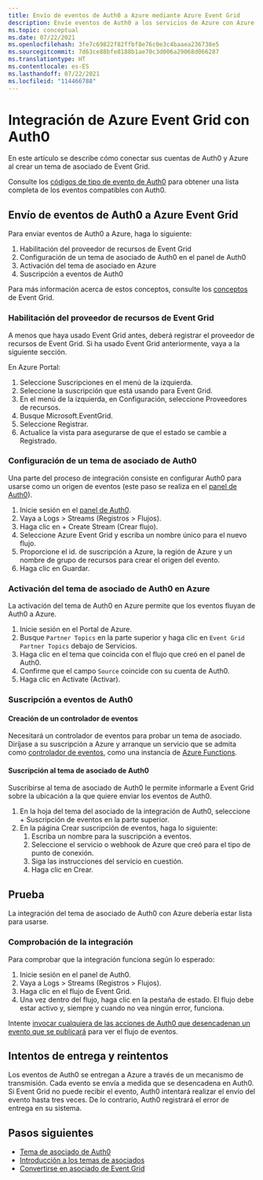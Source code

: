 ```yaml
---
title: Envío de eventos de Auth0 a Azure mediante Azure Event Grid
description: Envíe eventos de Auth0 a los servicios de Azure con Azure Event Grid.
ms.topic: conceptual
ms.date: 07/22/2021
ms.openlocfilehash: 3fe7c69822f82ffbf8e76c0e3c4baaea236738e5
ms.sourcegitcommit: 7d63ce88bfe8188b1ae70c3d006a29068d066287
ms.translationtype: HT
ms.contentlocale: es-ES
ms.lasthandoff: 07/22/2021
ms.locfileid: "114466788"
---
```

# <a name="integrate-azure-event-grid-with-auth0"></a>Integración de Azure Event Grid con Auth0

En este artículo se describe cómo conectar sus cuentas de Auth0 y Azure al crear un tema de asociado de Event Grid.

Consulte los [códigos de tipo de evento de Auth0](https://auth0.com/docs/logs/references/log-event-type-codes) para obtener una lista completa de los eventos compatibles con Auth0.

## <a name="send-events-from-auth0-to-azure-event-grid"></a>Envío de eventos de Auth0 a Azure Event Grid
Para enviar eventos de Auth0 a Azure, haga lo siguiente:

1. Habilitación del proveedor de recursos de Event Grid
1. Configuración de un tema de asociado de Auth0 en el panel de Auth0
1. Activación del tema de asociado en Azure
1. Suscripción a eventos de Auth0

Para más información acerca de estos conceptos, consulte los [conceptos](concepts.md) de Event Grid.

### <a name="enable-event-grid-resource-provider"></a>Habilitación del proveedor de recursos de Event Grid
A menos que haya usado Event Grid antes, deberá registrar el proveedor de recursos de Event Grid. Si ha usado Event Grid anteriormente, vaya a la siguiente sección.

En Azure Portal:
1. Seleccione Suscripciones en el menú de la izquierda.
1. Seleccione la suscripción que está usando para Event Grid.
1. En el menú de la izquierda, en Configuración, seleccione Proveedores de recursos.
1. Busque Microsoft.EventGrid.
1. Seleccione Registrar.
1. Actualice la vista para asegurarse de que el estado se cambie a Registrado.

### <a name="set-up-an-auth0-partner-topic"></a>Configuración de un tema de asociado de Auth0
Una parte del proceso de integración consiste en configurar Auth0 para usarse como un origen de eventos (este paso se realiza en el [panel de Auth0](https://manage.auth0.com/)).

1. Inicie sesión en el [panel de Auth0](https://manage.auth0.com/).
1. Vaya a Logs > Streams (Registros > Flujos).
1. Haga clic en + Create Stream (Crear flujo).
1. Seleccione Azure Event Grid y escriba un nombre único para el nuevo flujo.
1. Proporcione el id. de suscripción a Azure, la región de Azure y un nombre de grupo de recursos para crear el origen del evento. 
1. Haga clic en Guardar.

### <a name="activate-your-auth0-partner-topic-in-azure"></a>Activación del tema de asociado de Auth0 en Azure
La activación del tema de Auth0 en Azure permite que los eventos fluyan de Auth0 a Azure.

1. Inicie sesión en el Portal de Azure.
1. Busque `Partner Topics` en la parte superior y haga clic en `Event Grid Partner Topics` debajo de Servicios.
1. Haga clic en el tema que coincida con el flujo que creó en el panel de Auth0.
1. Confirme que el campo `Source` coincide con su cuenta de Auth0.
1. Haga clic en Activate (Activar).

### <a name="subscribe-to-auth0-events"></a>Suscripción a eventos de Auth0

#### <a name="create-an-event-handler"></a>Creación de un controlador de eventos
Necesitará un controlador de eventos para probar un tema de asociado. Diríjase a su suscripción a Azure y arranque un servicio que se admita como [controlador de eventos](event-handlers.md), como una instancia de [Azure Functions](custom-event-to-function.md).

#### <a name="subscribe-to-your-auth0-partner-topic"></a>Suscripción al tema de asociado de Auth0
Suscribirse al tema de asociado de Auth0 le permite informarle a Event Grid sobre la ubicación a la que quiere enviar los eventos de Auth0.

1. En la hoja del tema del asociado de la integración de Auth0, seleccione + Suscripción de eventos en la parte superior.
1. En la página Crear suscripción de eventos, haga lo siguiente:
    1. Escriba un nombre para la suscripción a eventos.
    1. Seleccione el servicio o webhook de Azure que creó para el tipo de punto de conexión.
    1. Siga las instrucciones del servicio en cuestión.
    1. Haga clic en Crear.

## <a name="testing"></a>Prueba
La integración del tema de asociado de Auth0 con Azure debería estar lista para usarse.

### <a name="verify-the-integration"></a>Comprobación de la integración
Para comprobar que la integración funciona según lo esperado:

1. Inicie sesión en el panel de Auth0.
1. Vaya a Logs > Streams (Registros > Flujos).
1. Haga clic en el flujo de Event Grid.
1. Una vez dentro del flujo, haga clic en la pestaña de estado. El flujo debe estar activo y, siempre y cuando no vea ningún error, funciona.

Intente [invocar cualquiera de las acciones de Auth0 que desencadenan un evento que se publicará](https://auth0.com/docs/logs/references/log-event-type-codes) para ver el flujo de eventos.

## <a name="delivery-attempts-and-retries"></a>Intentos de entrega y reintentos
Los eventos de Auth0 se entregan a Azure a través de un mecanismo de transmisión. Cada evento se envía a medida que se desencadena en Auth0. Si Event Grid no puede recibir el evento, Auth0 intentará realizar el envío del evento hasta tres veces. De lo contrario, Auth0 registrará el error de entrega en su sistema.

## <a name="next-steps"></a>Pasos siguientes

- [Tema de asociado de Auth0](auth0-overview.md)
- [Introducción a los temas de asociados](partner-events-overview.md)
- [Convertirse en asociado de Event Grid](partner-onboarding-overview.md)
